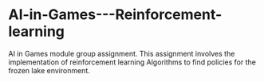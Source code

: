 # AI-in-Games---Reinforcement-learning
AI in Games module group assignment. This assignment involves the implementation of reinforcement learning Algorithms to find policies for the frozen lake environment.
